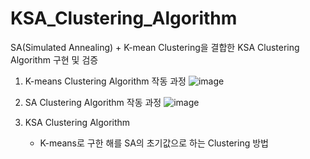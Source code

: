 # KSA_Clustering_Algorithm
SA(Simulated Annealing) + K-mean Clustering을 결합한 KSA Clustering Algorithm 구현 및 검증

1. K-means Clustering Algorithm 작동 과정
![image](https://github.com/user-attachments/assets/2587cd8e-eca6-4c29-91fa-a4aa287799c1)

2. SA Clustering Algorithm 작동 과정
![image](https://github.com/user-attachments/assets/adb6db52-e110-43d5-a8fd-2466553ee45b)

3. KSA Clustering Algorithm
   - K-means로 구한 해를 SA의 초기값으로 하는 Clustering 방법
